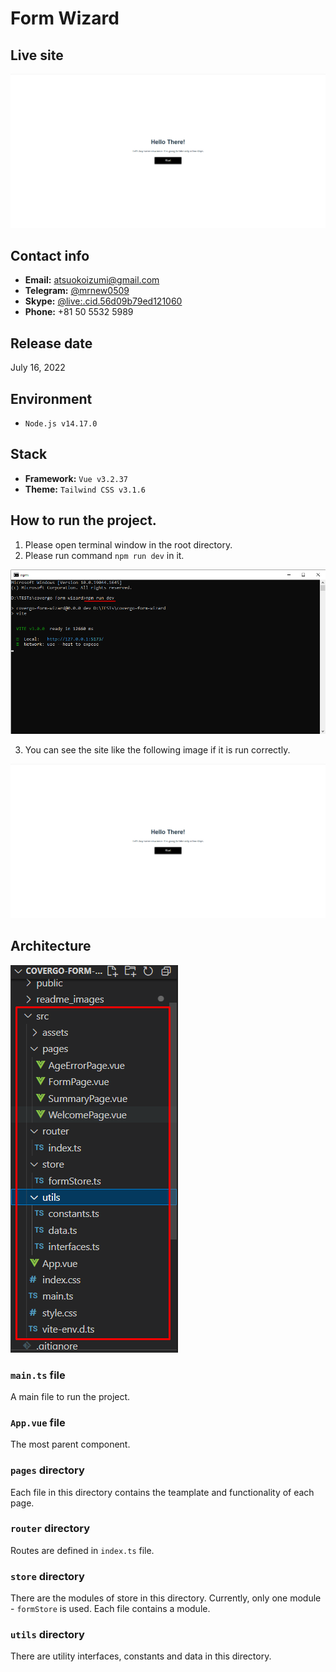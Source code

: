 # Form Wizard

## Live site
[![Live site](readme_images/guide-site.png)](https://dynamic-figolla-539d9e.netlify.app/)

## Contact info
- **Email:** atsuokoizumi@gmail.com
- **Telegram:** [@mrnew0509](https://t.me/mrnew0509)
- **Skype:** [@live:.cid.56d09b79ed121060](https://join.skype.com/invite/w5h1J26KVD41)
- **Phone:** +81 50 5532 5989

## Release date
July 16, 2022

## Environment
- `Node.js v14.17.0`

## Stack
- **Framework:** `Vue v3.2.37`
- **Theme:** `Tailwind CSS v3.1.6`

## How to run the project.
1. Please open terminal window in the root directory.
2. Please run command `npm run dev` in it.

![guide-terminal](readme_images/guide-terminal.png)

3. You can see the site like the following image if it is run correctly.

![guide-site](readme_images/guide-site.png)

## Architecture
![guide-architecture](readme_images/guide-architecture.png)

### `main.ts` file
A main file to run the project.

### `App.vue` file
The most parent component.

### `pages` directory
Each file in this directory contains the teamplate and functionality of each page.

### `router` directory
Routes are defined in `index.ts` file.

### `store` directory
There are the modules of store in this directory. Currently, only one module - `formStore` is used.
Each file contains a module.

### `utils` directory
There are utility interfaces, constants and data in this directory.